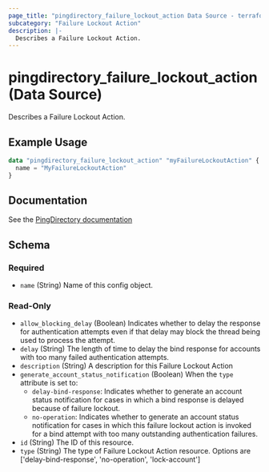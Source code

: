 ```yaml
---
page_title: "pingdirectory_failure_lockout_action Data Source - terraform-provider-pingdirectory"
subcategory: "Failure Lockout Action"
description: |-
  Describes a Failure Lockout Action.
---
```


# pingdirectory_failure_lockout_action (Data Source)

Describes a Failure Lockout Action.

## Example Usage

```terraform
data "pingdirectory_failure_lockout_action" "myFailureLockoutAction" {
  name = "MyFailureLockoutAction"
}
```

## Documentation
See the [PingDirectory documentation](https://docs.pingidentity.com/r/en-us/pingdirectory-93/pd_sec_alt_failure_lockout_actions)

<!-- schema generated by tfplugindocs -->
## Schema

### Required

- `name` (String) Name of this config object.

### Read-Only

- `allow_blocking_delay` (Boolean) Indicates whether to delay the response for authentication attempts even if that delay may block the thread being used to process the attempt.
- `delay` (String) The length of time to delay the bind response for accounts with too many failed authentication attempts.
- `description` (String) A description for this Failure Lockout Action
- `generate_account_status_notification` (Boolean) When the `type` attribute is set to:
  - `delay-bind-response`: Indicates whether to generate an account status notification for cases in which a bind response is delayed because of failure lockout.
  - `no-operation`: Indicates whether to generate an account status notification for cases in which this failure lockout action is invoked for a bind attempt with too many outstanding authentication failures.
- `id` (String) The ID of this resource.
- `type` (String) The type of Failure Lockout Action resource. Options are ['delay-bind-response', 'no-operation', 'lock-account']

